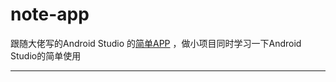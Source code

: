 # note-app

跟随大佬写的Android Studio 的[简单APP][APP] ，做小项目同时学习一下Android Studio的简单使用

---

[APP]:https://www.bilibili.com/video/BV1Ey4y1k73N/	"简单记账APP"
